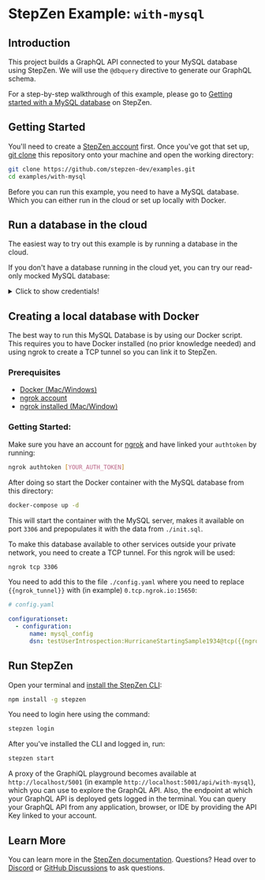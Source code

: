 # StepZen Example: `with-mysql`

## Introduction

This project builds a GraphQL API connected to your MySQL database using StepZen. We will use the `@dbquery` directive to generate our GraphQL schema.

For a step-by-step walkthrough of this example, please go to [Getting started with a MySQL database](https://stepzen.com/docs/quick-start/with-database/mysql) on StepZen.

## Getting Started

You'll need to create a [StepZen account](https://stepzen.com/request-invite) first. Once you've got that set up, [git clone](https://www.atlassian.com/git/tutorials/setting-up-a-repository/git-clone) this repository onto your machine and open the working directory:

```bash
git clone https://github.com/stepzen-dev/examples.git
cd examples/with-mysql
```

Before you can run this example, you need to have a MySQL database. Which you can either run in the cloud or set up locally with Docker.

## Run a database in the cloud

The easiest way to try out this example is by running a database in the cloud.

If you don't have a database running in the cloud yet, you can try our read-only mocked MySQL database:

<details>
	<summary>Click to show credentials!</summary>

- host: `db.introspection.stepzen.net`
- database: `introspection`
- username: `testUserIntrospection`
- password: `HurricaneStartingSample1934`

Or create a `config.yaml` file with the following:

```yaml
# config.yaml

configurationset:
  - configuration:
      name: mysql_config
      dsn: testUserIntrospection:HurricaneStartingSample1934@tcp(db.introspection.stepzen.net)/introspection
```

</details>

## Creating a local database with Docker

The best way to run this MySQL Database is by using our Docker script. This requires you to have Docker installed (no prior knowledge needed) and using ngrok to create a TCP tunnel so you can link it to StepZen.

### Prerequisites

- [Docker (Mac/Windows)](https://www.docker.com/products/docker-desktop)
- [ngrok account](https://ngrok.com/)
- [ngrok installed (Mac/Window)](https://ngrok.com/download)

### Getting Started:

Make sure you have an account for [ngrok](https://ngrok.com/) and have linked your `authtoken` by running:

```bash
ngrok authtoken [YOUR_AUTH_TOKEN]
```

After doing so start the Docker container with the MySQL database from this directory:

```bash
docker-compose up -d
```

This will start the container with the MySQL server, makes it available on port `3306` and prepopulates it with the data from `./init.sql`.

To make this database available to other services outside your private network, you need to create a TCP tunnel. For this ngrok will be used:

```bash
ngrok tcp 3306
```

You need to add this to the file `./config.yaml` where you need to replace `{{ngrok_tunnel}}` with (in example) `0.tcp.ngrok.io:15650`:

```yaml
# config.yaml

configurationset:
  - configuration:
      name: mysql_config
      dsn: testUserIntrospection:HurricaneStartingSample1934@tcp({{ngrok_tunnel}})/introspection
```

## Run StepZen

Open your terminal and [install the StepZen CLI](https://stepzen.com/docs/quick-start/install-and-setup):

```bash
npm install -g stepzen
```

You need to login here using the command:

```bash
stepzen login
```

After you've installed the CLI and logged in, run:

```bash
stepzen start
```

A proxy of the GraphiQL playground becomes available at `http://localhost/5001` (in example `http://localhost:5001/api/with-mysql`), which you can use to explore the GraphQL API. Also, the endpoint at which your GraphQL API is deployed gets logged in the terminal. You can query your GraphQL API from any application, browser, or IDE by providing the API Key linked to your account.

## Learn More

You can learn more in the [StepZen documentation](https://stepzen.com/docs). Questions? Head over to [Discord](https://discord.gg/9k2VdPn2FR) or [GitHub Discussions](https://github.com/stepzen-dev/examples/discussions) to ask questions.
